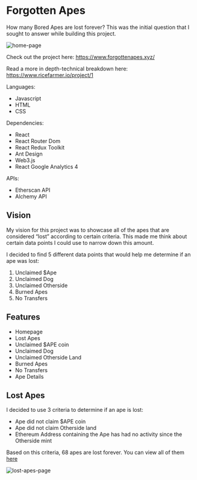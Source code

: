 # Forgotten Apes

How many Bored Apes are lost forever? This was the initial question that I sought to answer while building this project.

![home-page](https://user-images.githubusercontent.com/112427358/208346888-fb052124-3df8-4e86-a49b-c2c66b69db27.png)

Check out the project here: https://www.forgottenapes.xyz/

Read a more in depth-technical breakdown here: https://www.ricefarmer.io/project/1

Languages:

- Javascript
- HTML
- CSS

Dependencies:

- React
- React Router Dom
- React Redux Toolkit
- Ant Design
- Web3.js
- React Google Analytics 4

APIs:

- Etherscan API
- Alchemy API

## Vision

My vision for this project was to showcase all of the apes that are considered “lost” according to certain criteria. This made me think about certain data points I could use to narrow down this amount.

I decided to find 5 different data points that would help me determine if an ape was lost:

1. Unclaimed $Ape
2. Unclaimed Dog
3. Unclaimed Otherside
4. Burned Apes
5. No Transfers

## Features

- Homepage
- Lost Apes
- Unclaimed $APE coin
- Unclaimed Dog
- Unclaimed Otherside Land
- Burned Apes
- No Transfers
- Ape Details

## Lost Apes

I decided to use 3 criteria to determine if an ape is lost:

- Ape did not claim $APE coin
- Ape did not claim Otherside land
- Ethereum Address containing the Ape has had no activity since the Otherside mint

Based on this criteria, 68 apes are lost forever. You can view all of them [here](https://www.forgottenapes.xyz/lost-apes) 

![lost-apes-page](https://user-images.githubusercontent.com/112427358/208347297-be1e3c9a-82a7-40d6-9ee7-4ae958f612ba.png)
